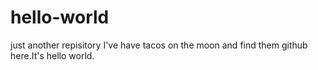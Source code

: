 # hello-world
just another repisitory
I've have tacos on the moon and find them
github here.It's hello world.
